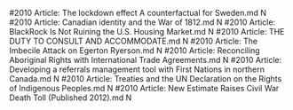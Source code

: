 #2010
Article: The lockdown effect A counterfactual for Sweden.md N
#2010
Article: Canadian identity and the War of 1812.md N
#2010
Article: BlackRock Is Not Ruining the U.S. Housing Market.md N
#2010
Article: THE DUTY TO CONSULT AND ACCOMMODATE.md N
#2010
Article: The Imbecile Attack on Egerton Ryerson.md N
#2010
Article: Reconciling Aboriginal Rights with International Trade Agreements.md N
#2010
Article: Developing a referrals management tool with First Nations in northern Canada.md N
#2010
Article: Treaties and the UN Declaration on the Rights of Indigenous Peoples.md N
#2010
Article: New Estimate Raises Civil War Death Toll (Published 2012).md N
